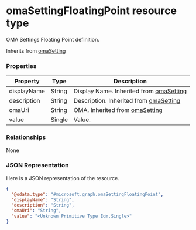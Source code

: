 # omaSettingFloatingPoint resource type

OMA Settings Floating Point definition.

Inherits from [omaSetting](../resources/omaSetting.md)

### Properties
|Property|Type|Description|
|---|---|---|
|displayName|String|Display Name. Inherited from [omaSetting](../resources/omaSetting.md)|
|description|String|Description. Inherited from [omaSetting](../resources/omaSetting.md)|
|omaUri|String|OMA. Inherited from [omaSetting](../resources/omaSetting.md)|
|value|Single|Value.|

### Relationships
None
### JSON Representation
Here is a JSON representation of the resource.
<!-- {
  "blockType": "resource",
  "keyProperty": "id",
  "@odata.type": "microsoft.graph.omaSettingFloatingPoint"
}
-->
```json
{
  "@odata.type": "#microsoft.graph.omaSettingFloatingPoint",
  "displayName": "String",
  "description": "String",
  "omaUri": "String",
  "value": "<Unknown Primitive Type Edm.Single>"
}
```

